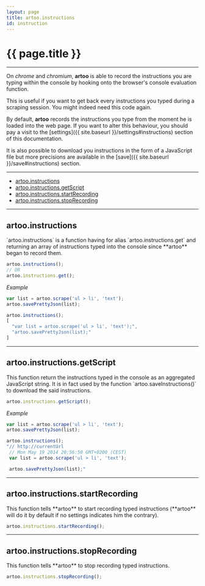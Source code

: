 ```yaml
---
layout: page
title: artoo.instructions
id: instruction
---
```


# {{ page.title }}

---

On *chrome* and *chromium*, **artoo** is able to record the instructions you are typing within the console by hooking onto the browser's console evaluation function.

This is useful if you want to get back every instructions you typed during a scraping session. You might indeed need this code again.

By default, **artoo** records the instructions you type from the moment he is loaded into the web page. If you want to alter this behaviour, you should pay a visit to the [settings]({{ site.baseurl }}/settings#instructions) section of this documentation.

It is also possible to download you instructions in the form of a JavaScript file but more precisions are available in the [save]({{ site.baseurl }}/save#instructions) section.

---

* [artoo.instructions](#instructions)
* [artoo.instructions.getScript](#get-script)
* [artoo.instructions.startRecording](#start-recording)
* [artoo.instructions.stopRecording](#stop-recording)

---

<h2 id="instructions">artoo.instructions</h2>
`artoo.instructions` is a function having for alias `artoo.instructions.get` and returning an array of instructions typed into the console since **artoo** began to record them.

```js
artoo.instructions();
// OR
artoo.instructions.get();
```

*Example*

```js
var list = artoo.scrape('ul > li', 'text');
artoo.savePrettyJson(list);

artoo.instructions();
[
  "var list = artoo.scrape('ul > li', 'text');",
  "artoo.savePrettyJson(list);"
]
```

---

<h2 id="get-script">artoo.instructions.getScript</h2>
This function return the instructions typed in the console as an aggregated JavaScript string. It is in fact used by the function `artoo.saveInstructions()` to download the said instructions.

```js
artoo.instructions.getScript();
```

*Example*

```js
var list = artoo.scrape('ul > li', 'text');
artoo.savePrettyJson(list);

artoo.instructions();
"// http://currentUrl
 // Mon May 19 2014 20:56:50 GMT+0200 (CEST)
 var list = artoo.scrape('ul > li', 'text');

 artoo.savePrettyJson(list);"
```

---

<h2 id="start-recording">artoo.instructions.startRecording</h2>
This function tells **artoo** to start recording typed instructions (**artoo** will do it by default if no settings indicates him the contrary).

```js
artoo.instructions.startRecording();
```

---

<h2 id="stop-recording">artoo.instructions.stopRecording</h2>
This function tells **artoo** to stop recording typed instructions.

```js
artoo.instructions.stopRecording();
```
